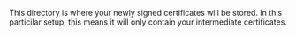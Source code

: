 This directory is where your newly signed certificates will be stored.  In this particilar setup, this means it will only contain your intermediate certificates.